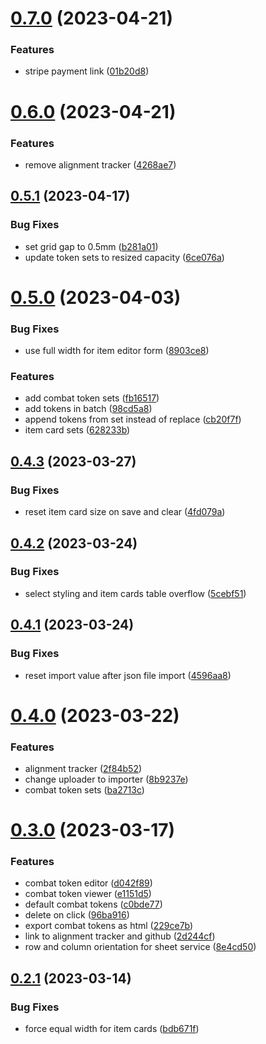 # [0.7.0](https://github.com/gulfaraz/dm-workshop/compare/v0.6.0...v0.7.0) (2023-04-21)


### Features

* stripe payment link ([01b20d8](https://github.com/gulfaraz/dm-workshop/commit/01b20d859a0591e96648e35bf5fe30dc65a58819))



# [0.6.0](https://github.com/gulfaraz/dm-workshop/compare/v0.5.1...v0.6.0) (2023-04-21)


### Features

* remove alignment tracker ([4268ae7](https://github.com/gulfaraz/dm-workshop/commit/4268ae76a6a55ded422e3c4bf75658b4f5a79d84))



## [0.5.1](https://github.com/gulfaraz/dm-workshop/compare/v0.5.0...v0.5.1) (2023-04-17)


### Bug Fixes

* set grid gap to 0.5mm ([b281a01](https://github.com/gulfaraz/dm-workshop/commit/b281a01d88d4e7cb0c2d1fcb9ac66b2c2a9c7fbd))
* update token sets to resized capacity ([6ce076a](https://github.com/gulfaraz/dm-workshop/commit/6ce076a2eb524ec6d435505f9fedca447d0af005))



# [0.5.0](https://github.com/gulfaraz/dm-workshop/compare/v0.4.3...v0.5.0) (2023-04-03)


### Bug Fixes

* use full width for item editor form ([8903ce8](https://github.com/gulfaraz/dm-workshop/commit/8903ce82489de768a41f749f536caea47002ef01))


### Features

* add combat token sets ([fb16517](https://github.com/gulfaraz/dm-workshop/commit/fb165177758fac0de077ce3f2d99687959626cc8))
* add tokens in batch ([98cd5a8](https://github.com/gulfaraz/dm-workshop/commit/98cd5a821ff74552549cd894b1933fd5d85db30f))
* append tokens from set instead of replace ([cb20f7f](https://github.com/gulfaraz/dm-workshop/commit/cb20f7f4fbcb8cdf720208b42cc59978cb7bee06))
* item card sets ([628233b](https://github.com/gulfaraz/dm-workshop/commit/628233b93550e3962d180592356a56eeda7874dc))



## [0.4.3](https://github.com/gulfaraz/dm-workshop/compare/v0.4.2...v0.4.3) (2023-03-27)


### Bug Fixes

* reset item card size on save and clear ([4fd079a](https://github.com/gulfaraz/dm-workshop/commit/4fd079a2b1610d9375fd306ed3705d71f7404635))



## [0.4.2](https://github.com/gulfaraz/dm-workshop/compare/v0.4.1...v0.4.2) (2023-03-24)


### Bug Fixes

* select styling and item cards table overflow ([5cebf51](https://github.com/gulfaraz/dm-workshop/commit/5cebf5181c1527bca55ca131e84109a3f3017653))



## [0.4.1](https://github.com/gulfaraz/dm-workshop/compare/v0.4.0...v0.4.1) (2023-03-24)


### Bug Fixes

* reset import value after json file import ([4596aa8](https://github.com/gulfaraz/dm-workshop/commit/4596aa8530562ffcd396cc3b6216c75ec26e54c8))



# [0.4.0](https://github.com/gulfaraz/dm-workshop/compare/v0.3.0...v0.4.0) (2023-03-22)


### Features

* alignment tracker ([2f84b52](https://github.com/gulfaraz/dm-workshop/commit/2f84b52a8456ea11d3ceba89941cf238ac789a79))
* change uploader to importer ([8b9237e](https://github.com/gulfaraz/dm-workshop/commit/8b9237ef6dfb591657dbd8706a1de53b5df1d5cd))
* combat token sets ([ba2713c](https://github.com/gulfaraz/dm-workshop/commit/ba2713c32ad82cda054e25e00ce09d54641e5131))



# [0.3.0](https://github.com/gulfaraz/dm-workshop/compare/v0.2.1...v0.3.0) (2023-03-17)


### Features

* combat token editor ([d042f89](https://github.com/gulfaraz/dm-workshop/commit/d042f894d52748d41b69a264f1afe746bcc6d798))
* combat token viewer ([e1151d5](https://github.com/gulfaraz/dm-workshop/commit/e1151d535d6f46bba9fdd59025a48b64024f6b61))
* default combat tokens ([c0bde77](https://github.com/gulfaraz/dm-workshop/commit/c0bde77a8f269054c1056bff7d126f4513a2bba1))
* delete on click ([96ba916](https://github.com/gulfaraz/dm-workshop/commit/96ba9162aa7df033300e1f6b84133225a2bdd4d3))
* export combat tokens as html ([229ce7b](https://github.com/gulfaraz/dm-workshop/commit/229ce7b8808750a4181449d03c1a6c007cb813dd))
* link to alignment tracker and github ([2d244cf](https://github.com/gulfaraz/dm-workshop/commit/2d244cf3fb1ae31e1c42c60a833e2c7eece38452))
* row and column orientation for sheet service ([8e4cd50](https://github.com/gulfaraz/dm-workshop/commit/8e4cd50651ff172c4f5d4aabd589ac9f0d4dd847))



## [0.2.1](https://github.com/gulfaraz/dm-workshop/compare/v0.2.0...v0.2.1) (2023-03-14)


### Bug Fixes

* force equal width for item cards ([bdb671f](https://github.com/gulfaraz/dm-workshop/commit/bdb671f4ef2a017b3854921fde510e086ba57391))



